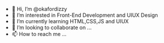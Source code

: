 - 👋 Hi, I’m @okafordizzy
- 👀 I’m interested in Front-End Development and UIUX Design
- 🌱 I’m currently learning HTML,CSS,JS and UIUX
- 💞️ I’m looking to collaborate on ...
- 📫 How to reach me ...

<!---
okafordizzy/okafordizzy is a ✨ special ✨ repository because its `README.md` (this file) appears on your GitHub profile.
You can click the Preview link to take a look at your changes.
--->
